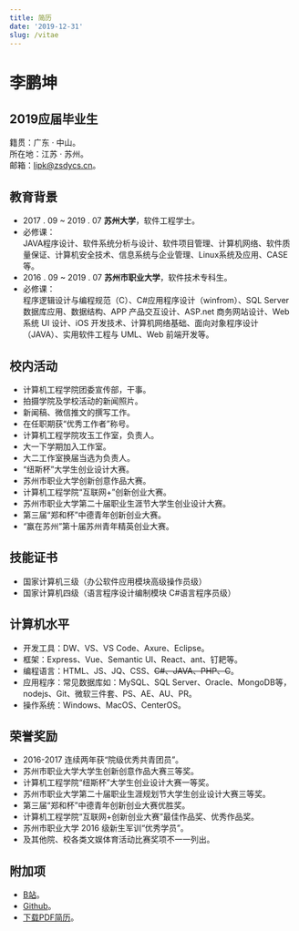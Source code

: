 ```yaml
---
title: 简历
date: '2019-12-31'
slug: /vitae
---
```


# 李鹏坤  
## 2019应届毕业生  
籍贯：广东 · 中山。  
所在地：江苏 · 苏州。  
邮箱：lipk@zsdycs.cn。
## 教育背景
- 2017 . 09 ~ 2019 . 07 **苏州大学**，软件工程学士。  
 - 必修课：   
JAVA程序设计、软件系统分析与设计、软件项目管理、计算机网络、软件质量保证、计算机安全技术、信息系统与企业管理、Linux系统及应用、CASE等。
- 2016 . 09 ~ 2019 . 07 **苏州市职业大学**，软件技术专科生。  
 - 必修课：  
程序逻辑设计与编程规范（C）、C#应用程序设计（winfrom）、SQL Server 数据库应用、数据结构、APP 产品交互设计、ASP.net 商务网站设计、Web 系统 UI 设计、iOS 开发技术、计算机网络基础、面向对象程序设计（JAVA）、实用软件工程与 UML、Web 前端开发等。  

## 校内活动
- 计算机工程学院团委宣传部，干事。  
 - 拍摄学院及学校活动的新闻照片。
 - 新闻稿、微信推文的撰写工作。
 - 在任职期获“优秀工作者”称号。  
- 计算机工程学院攻玉工作室，负责人。  
 - 大一下学期加入工作室。
 - 大二工作室换届当选为负责人。
 - “纽斯杯”大学生创业设计大赛。
 - 苏州市职业大学创新创意作品大赛。
 - 计算机工程学院“互联网+”创新创业大赛。
 - 苏州市职业大学第二十届职业生涯节大学生创业设计大赛。
 - 第三届“郑和杯”中德青年创新创业大赛。
 - “赢在苏州”第十届苏州青年精英创业大赛。

## 技能证书
- 国家计算机三级（办公软件应用模块高级操作员级）
- 国家计算机四级（语言程序设计编制模块 C#语言程序员级）

## 计算机水平
- 开发工具：DW、VS、VS Code、Axure、Eclipse。
- 框架：Express、Vue、Semantic UI、React、ant、钉耙等。
- 编程语言：HTML、JS、JQ、CSS、~~C#、JAVA、PHP、C~~。
- 应用程序：常见数据库如：MySQL、SQL Server、Oracle、MongoDB等，nodejs、Git、微软三件套、PS、AE、AU、PR。
- 操作系统：Windows、MacOS、CenterOS。

## 荣誉奖励

- 2016-2017 连续两年获“院级优秀共青团员”。
- 苏州市职业大学大学生创新创意作品大赛三等奖。
- 计算机工程学院“纽斯杯”大学生创业设计大赛一等奖。
- 苏州市职业大学第二十届职业生涯规划节大学生创业设计大赛三等奖。
- 第三届“郑和杯”中德青年创新创业大赛优胜奖。
- 计算机工程学院“互联网+创新创业大赛”最佳作品奖、优秀作品奖。
- 苏州市职业大学 2016 级新生军训“优秀学员”。
- 及其他院、校各类文娱体育活动比赛奖项不一一列出。

<!-- ## 自我评价

1. 良好的沟通与表达能力，善于聆听，乐观幽默，以诚待人。
2. 良好的心态和责任感，吃苦耐劳，擅于团队合作，勇于面对挑战。
3. 良好的自主学习能力，善于发现、解决问题，勤于研究不断提高。 -->

## 附加项

- [B站](https://space.bilibili.com/11407562)。
- [Github](https://github.com/zsdycs)。
- [下载PDF简历](https://zsdycs.cn/images/Penkun-Lee-graduates-vitae.pdf)。